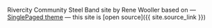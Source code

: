 

Rivercity Community Steel Band site by Rene Wooller based on
&mdash;
[SinglePaged theme](https://github.com/t413/SinglePaged)
&mdash;
this site is [open source]({{ site.source_link }})

